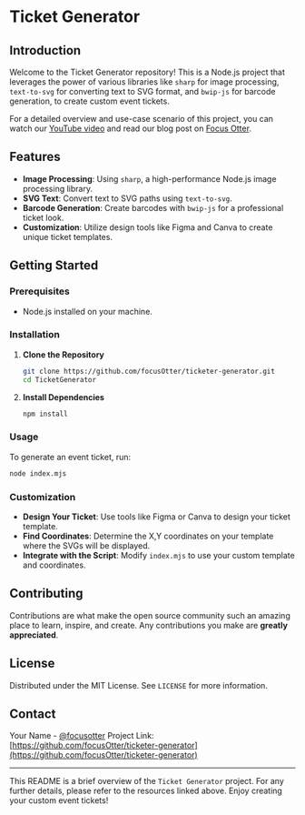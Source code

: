 # Ticket Generator

## Introduction

Welcome to the Ticket Generator repository! This is a Node.js project that leverages the power of various libraries like `sharp` for image processing, `text-to-svg` for converting text to SVG format, and `bwip-js` for barcode generation, to create custom event tickets.

For a detailed overview and use-case scenario of this project, you can watch our [YouTube video](https://youtu.be/vpQi6Li_zuU?si=Aja5bsLOi5hhz0Xl) and read our blog post on [Focus Otter](https://blog.focusotter.com/generate-custom-event-tickets-in-nodejs).

## Features

- **Image Processing**: Using `sharp`, a high-performance Node.js image processing library.
- **SVG Text**: Convert text to SVG paths using `text-to-svg`.
- **Barcode Generation**: Create barcodes with `bwip-js` for a professional ticket look.
- **Customization**: Utilize design tools like Figma and Canva to create unique ticket templates.

## Getting Started

### Prerequisites

- Node.js installed on your machine.

### Installation

1. **Clone the Repository**

   ```bash
   git clone https://github.com/focusOtter/ticketer-generator.git
   cd TicketGenerator
   ```

2. **Install Dependencies**
   ```bash
   npm install
   ```

### Usage

To generate an event ticket, run:

```bash
node index.mjs
```

### Customization

- **Design Your Ticket**: Use tools like Figma or Canva to design your ticket template.
- **Find Coordinates**: Determine the X,Y coordinates on your template where the SVGs will be displayed.
- **Integrate with the Script**: Modify `index.mjs` to use your custom template and coordinates.

## Contributing

Contributions are what make the open source community such an amazing place to learn, inspire, and create. Any contributions you make are **greatly appreciated**.

## License

Distributed under the MIT License. See `LICENSE` for more information.

## Contact

Your Name - [@focusotter](https://twitter.com/focusotter)
Project Link: [https://github.com/focusOtter/ticketer-generator](https://github.com/focusOtter/ticketer-generator)

---

This README is a brief overview of the `Ticket Generator` project. For any further details, please refer to the resources linked above. Enjoy creating your custom event tickets!

